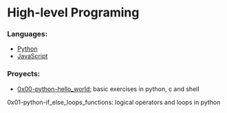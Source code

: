 # High-level Programing


### Languages:

* [Python](https://www.python.org/)
* [JavaScript](https://www.javascript.com/)


### Proyects:

* [0x00-python-hello_world:](/0x00-python-hello_world) basic exercises in python, c and shell

0x01-python-if_else_loops_functions: logical operators and loops in python
